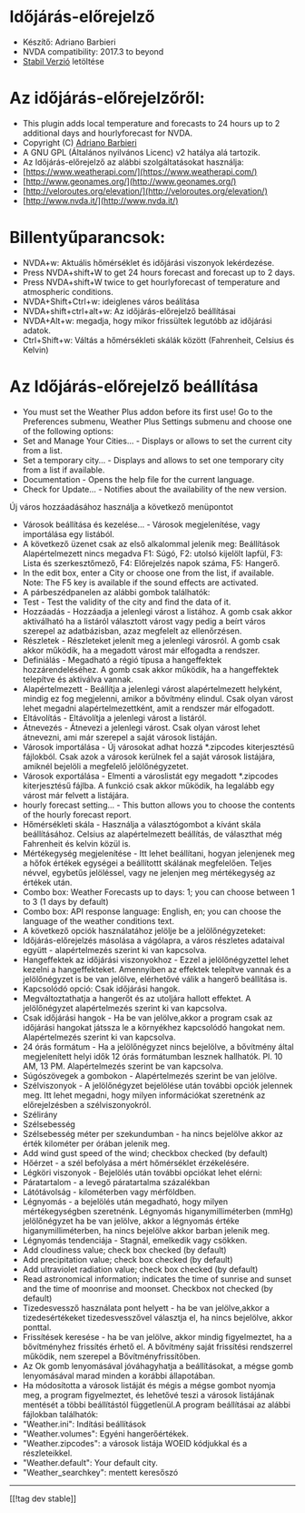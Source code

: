 # Időjárás-előrejelző #

* Készítő: Adriano Barbieri
* NVDA compatibility: 2017.3 to beyond
* [Stabil Verzió][1] letöltése

# Az időjárás-előrejelzőről: #

* This plugin adds local temperature and forecasts to 24 hours up to 2
  additional days and hourlyforecast for NVDA.
* Copyright (C) [Adriano Barbieri](mailto:adrianobarb@yahoo.it)
* A GNU GPL (Általános nyilvános Licenc) v2 hatálya alá tartozik.
* Az Időjárás-előrejelző az alábbi szolgáltatásokat használja:
* [https://www.weatherapi.com/](https://www.weatherapi.com/)
* [http://www.geonames.org/](http://www.geonames.org/)
* [http://veloroutes.org/elevation/](http://veloroutes.org/elevation/)
* [http://www.nvda.it/](http://www.nvda.it/)

# Billentyűparancsok: #

* NVDA+w: Aktuális hőmérséklet és időjárási viszonyok lekérdezése.
* Press NVDA+shift+W to get 24 hours forecast and forecast up to 2 days.
* Press NVDA+shift+W twice to get hourlyforecast of temperature and
  atmospheric conditions.
* NVDA+Shift+Ctrl+w: ideiglenes város beálítása
* NVDA+shift+ctrl+alt+w: Az időjárás-előrejelző beállításai
* NVDA+Alt+w: megadja, hogy mikor frissültek legutóbb az időjárási adatok.
* Ctrl+Shift+w: Váltás a hőmérsékleti skálák között (Fahrenheit, Celsius és
  Kelvin)

# Az Időjárás-előrejelző beállítása #

* You must set the Weather Plus addon before its first use! Go to the Preferences submenu, Weather Plus Settings submenu and choose one of the following options:
 * Set and Manage Your Cities... - Displays or allows to set the current city from a list.
 * Set a temporary city... - Displays and allows to set one temporary city from a list if available.
 * Documentation - Opens the help file for the current language.
 * Check for Update... - Notifies about the availability of the new version.

Új város hozzáadásához használja a következő menüpontot

* Városok beállítása és kezelése... - Városok megjelenítése, vagy
  importálása egy listából.
* A következő üzenet csak az első alkalommal jelenik meg: Beállítások
  Alapértelmezett nincs megadva F1: Súgó, F2: utolsó kijelölt lapfül, F3:
  Lista és szerkesztőmező, F4: Előrejelzés napok száma, F5: Hangerő.
* In the edit box, enter a City or choose one from the list, if
  available. Note: The F5 key is available if the sound effects are
  activated.
* A párbeszédpanelen az alábbi gombok találhatók:
* Test - Test the validity of the city and find the data of it.
* Hozzáadás - Hozzáadja a jelenlegi várost a listához. A gomb csak akkor
  aktiválható ha a listáról választott várost vagy pedig a beírt város
  szerepel az adatbázisban, azaz megfelelt az ellenőrzésen.
* Részletek - Részleteket jelenít meg a jelenlegi városról. A gomb csak
  akkor működik, ha a megadott várost már elfogadta a rendszer.
* Definiálás - Megadható a régió típusa a hangeffektek hozzárendeléséhez. A
  gomb csak akkor működik, ha a hangeffektek telepítve és aktiválva vannak.
* Alapértelmezett - Beállítja a jelenlegi várost alapértelmezett helyként,
  mindig ez fog megjelenni, amikor a bővítmény elindul. Csak olyan várost
  lehet megadni alapértelmezettként, amit a rendszer már elfogadott.
* Eltávolítás - Eltávolítja a jelenlegi várost a listáról.
* Átnevezés - Átnevezi a jelenlegi várost. Csak olyan várost lehet
  átnevezni, ami már szerepel a saját városok listáján.
* Városok importálása - Új városokat adhat hozzá *.zipcodes kiterjesztésű
  fájlokból. Csak azok a városok kerülnek fel a saját városok listájára,
  amiknél bejelöli a megfelelő jelölőnégyzetet.
* Városok exportálása - Elmenti a városlistát egy megadott *.zipcodes
  kiterjesztésű fájlba. A funkció csak akkor működik, ha legalább egy várost
  már felvett a listájára.
* hourly forecast setting... - This button allows you to choose the contents
  of the hourly forecast report.
* Hőmérsékleti skála - Használja a választógombot a kívánt skála
  beállításához. Celsius az alapértelmezett beállítás, de választhat még
  Fahrenheit és kelvin közül is.
* Mértékegység megjelenítése - Itt lehet beállítani, hogyan jelenjenek meg a
  hőfok értékek egységei a beállítottt skálának megfelelően. Teljes névvel,
  egybetűs jelöléssel, vagy ne jelenjen meg mértékegység az értékek után.
* Combo box: Weather Forecasts up to days: 1; you can choose between 1 to 3
  (1 days by default)
* Combo box: API response language: English, en; you can choose the language
  of the weather conditions text.
* A következő opciók használatához jelölje be a jelölőnégyzeteket:
* Időjárás-előrejelzés másolása a vágólapra, a város részletes adataival
  együtt - alapértelmezés szerint ki van kapcsolva.
* Hangeffektek az időjárási viszonyokhoz - Ezzel a jelölőnégyzettel lehet
  kezelni a hangeffekteket. Amennyiben az effektek telepítve vannak és a
  jelölőnégyzet is be van jelölve, elérhetővé válik a hangerő beállítása is.
* Kapcsolódó opció: Csak időjárási hangok.
* Megváltoztathatja a hangerőt és az utoljára hallott effektet. A
  jelölőnégyzet alapértelmezés szerint ki van kapcsolva.
* Csak időjárási hangok - Ha be van jelölve,akkor a program csak az
  időjárási hangokat játssza le a környékhez kapcsolódó hangokat
  nem. Alapértelmezés szerint ki van kapcsolva.
* 24 órás formátum - Ha a jelölőnégyzet nincs bejelölve, a bővítmény által
  megjelenített helyi idők 12 órás formátumban lesznek hallhatók. Pl. 10 AM,
  13 PM. Alapértelmezés szerint be van kapcsolva.
* Súgószövegek a gombokon - Alapértelmezés szerint be van jelölve.
* Szélviszonyok - A jelölőnégyzet bejelölése után további opciók jelennek
  meg. Itt lehet megadni, hogy milyen információkat szeretnénk az
  előrejelzésben a szélviszonyokról.
* Szélirány
* Szélsebesség
* Szélsebesség méter per szekundumban - ha nincs bejelölve akkor az érték
  kilométer per órában jelenik meg.
* Add wind gust speed of the wind; checkbox checked (by default)
* Hőérzet - a szél befolyása a mért hőmérséklet érzékelésére.
* Légköri viszonyok - Bejelölés után további opciókat lehet elérni:
* Páratartalom - a levegő páratartalma százalékban
* Látótávolság - kilométerben vagy mérföldben.
* Légnyomás - a bejelölés után megadható, hogy milyen mértékegységben
  szeretnénk. Légnyomás higanymilliméterben (mmHg) jelölőnégyzet ha be van
  jelölve, akkor a légnyomás értéke higanymilliméterben, ha nincs bejelölve
  akkor barban jelenik meg.
* Légnyomás tendenciája - Stagnál, emelkedik vagy csökken.
* Add cloudiness value; check box checked (by default)
* Add precipitation value; check box checked (by default)
* Add ultraviolet radiation value; check box checked (by default)
* Read astronomical information; indicates the time of sunrise and sunset
  and the time of moonrise and moonset. Checkbox not checked (by default)
* Tizedesvessző használata pont helyett - ha be van jelölve,akkor a
  tizedesértékeket tizedesvesszővel választja el, ha nincs bejelölve, akkor
  ponttal.
* Frissítések keresése - ha be van jelölve, akkor mindig figyelmeztet, ha a
  bővítményhez frissítés érhető el. A bővítmény saját frissítési rendszerrel
  működik, nem szerepel a Bővítményfrissítőben.
* Az Ok gomb lenyomásával jóváhagyhatja a beállításokat, a mégse gomb
  lenyomásával marad minden a korábbi állapotában.
* Ha módosította a városok listáját és mégis a mégse gombot nyomja meg, a
  program figyelmeztet, és lehetővé teszi a városok listájának mentését a
  többi beállítástól függetlenül.A program beállításai az alábbi fájlokban
  találhatók:
* "Weather.ini": Indítási beállítások
* "Weather.volumes": Egyéni hangerőértékek.
* "Weather.zipcodes": a városok listája WOEID kódjukkal és a részleteikkel.
* "Weather.default": Your default city.
* "Weather_searchkey": mentett keresőszó

--------------------------------------------------------------------------------

[[!tag dev stable]]

[1]: https://addons.nvda-project.org/files/get.php?file=wetp
